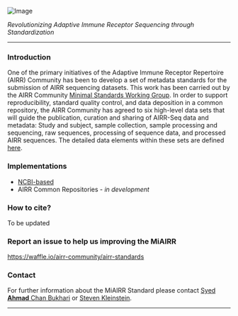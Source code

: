 ![Image](https://github.com/airr-community/airr-standards/raw/master/Images/miairr_logo.png)

_Revolutionizing Adaptive Immune Receptor Sequencing through Standardization_

***

### Introduction
One of the primary initiatives of the Adaptive Immune Receptor Repertoire (AIRR) Community has been to develop a set of metadata standards for the submission of AIRR sequencing datasets. This work has been carried out by the AIRR Community [Minimal Standards Working Group](http://airr.irmacs.sfu.ca/working_groups/minimal_standards). In order to support reproducibility, standard quality control, and data deposition in a common repository, the AIRR Community has agreed to six high-level data sets that will guide the publication, curation and sharing of AIRR-Seq data and metadata: Study and subject, sample collection, sample processing and sequencing, raw sequences, processing of sequence data, and processed AIRR sequences. The detailed data elements within these sets are defined [here](https://github.com/airr-community/airr-standards/blob/master/AIRR_Minimal_Standard_Data_Elements.csv).

### Implementations

- [NCBI-based](https://github.com/airr-community/airr-standards/tree/master/NCBI_implementation)
- AIRR Common Repositories - _in development_

### How to cite?

To be updated

### Report an issue to help us improving the MiAIRR 

https://waffle.io/airr-community/airr-standards

### Contact

For further information about the MiAIRR Standard please contact [Syed **Ahmad** Chan Bukhari](mailto:ahmad.chan@yale.edu?subject=MiAIRR%20Standard) or [Steven Kleinstein](mailto:steven.kleinstein@yale.edu?subject=MiAIRR%20Standard).

***
